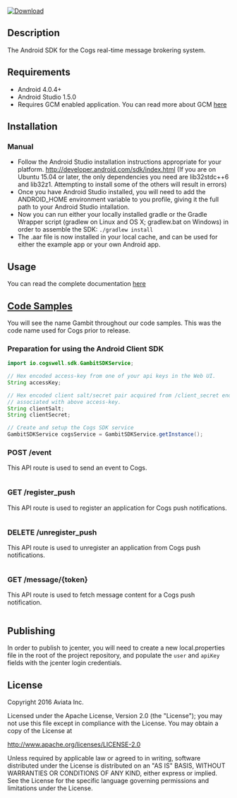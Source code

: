 [ ![Download](https://api.bintray.com/packages/cogswell-io/maven/cogs-android-client-sdk/images/download.svg)](https://bintray.com/cogswell-io/maven/cogs-android-client-sdk/_latestVersion)

## Description
The Android SDK for the Cogs real-time message brokering system.

## Requirements
* Android 4.0.4+
* Android Studio 1.5.0
* Requires GCM enabled application. You can read more about GCM [here](https://developers.google.com/cloud-messaging/)

## Installation
### Manual
* Follow the Android Studio installation instructions appropriate for your platform. http://developer.android.com/sdk/index.html (If you are on Ubuntu 15.04 or later, the only dependencies you need are lib32stdc++6 and lib32z1. Attempting to install some of the others will result in errors)
* Once you have Android Studio installed, you will need to add the ANDROID_HOME environment variable to you profile, giving it the full path to your Android Studio intallation.
* Now you can run either your locally installed gradle or the Gradle Wrapper script (gradlew on Linux and OS X; gradlew.bat on Windows) in order to assemble the SDK: `./gradlew install`
* The .aar file is now installed in your local cache, and can be used for either the example app or your own Android app.

## Usage

You can read the complete documentation [here](https://cogswell.io/docs/android/client-sdk/api/)

## [Code Samples](#code-samples)
You will see the name Gambit throughout our code samples. This was the code name used for Cogs prior to release.

### Preparation for using the Android Client SDK
```java
import io.cogswell.sdk.GambitSDKService;

// Hex encoded access-key from one of your api keys in the Web UI.
String accessKey;

// Hex encoded client salt/secret pair acquired from /client_secret endpoint and
// associated with above access-key.
String clientSalt;
String clientSecret;

// Create and setup the Cogs SDK service
GambitSDKService cogsService = GambitSDKService.getInstance();
```

### POST /event
This API route is used to send an event to Cogs.
```java

```

### GET /register_push
This API route is used to register an application for Cogs push notifications.
```java

```

### DELETE /unregister_push
This API route is used to unregister an application from Cogs push notifications.
```java

```

### GET /message/{token}
This API route is used to fetch message content for a Cogs push notification.
```java

```

## Publishing

In order to publish to jcenter, you will need to create a new local.properties file in the root of the project repository, and populate the `user` and `apiKey` fields with the jcenter login credentials.

## License

Copyright 2016 Aviata Inc.

Licensed under the Apache License, Version 2.0 (the "License");
you may not use this file except in compliance with the License.
You may obtain a copy of the License at

http://www.apache.org/licenses/LICENSE-2.0

Unless required by applicable law or agreed to in writing, software
distributed under the License is distributed on an "AS IS" BASIS,
WITHOUT WARRANTIES OR CONDITIONS OF ANY KIND, either express or implied.
See the License for the specific language governing permissions and
limitations under the License.
